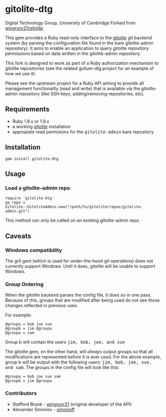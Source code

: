 # gitolite-dtg #
Digital Technology Group, University of Cambridge
Forked from [wingrunr21/gitolite](https://github.com/wingrunr21/gitolite)

This gem provides a Ruby read-only interface to the [gitolite](https://github.com/sitaramc/gitolite) git backend system 
(by parsing the configuration file found in the bare gitolite-admin repository).  It aims to enable an application to query
gitolite repository permissions based on data written in the gitolite-admin repository. 

This fork is designed to work as part of a Ruby authorization mechanism to gitolite repositories (see the related
gollum-dtg project for an example of how we use it).

Please see the upstream project for a Ruby API aiming to provide all management functionality (read and write) that is 
available via the gitolite-admin repository (like SSH keys, adding/removing repositories, etc). 


## Requirements ##
* Ruby 1.8.x or 1.9.x
* a working [gitolite](https://github.com/sitaramc/gitolite) installation
* appropiate read permisions for the <tt>gitolite-admin</tt> bare repository

## Installation ##

    gem install gitolite-dtg

## Usage ##

### Load a gitolite-admin repo ###

    require 'gitolite-dtg'
    ga_repo = Gitolite::GitoliteAdmin.new("/path/to/gitolite/repos/gitolite-admin.git")

This method can only be called on an existing gitolite-admin repo.

## Caveats ##
### Windows compatibility ###
The grit gem (which is used for under-the-hood git operations) does not currently support Windows.  Until it does, gitolite will be unable to support Windows.

### Group Ordering ###
When the gitolite backend parses the config file, it does so in one pass.  Because of this, groups that are modified after being used do not see those changes reflected in previous uses.

For example:

    @groupa = bob joe sue
    @groupb = jim @groupa
    @groupa = sam

Group b will contain the users <tt>jim, bob, joe, and sue</tt>

The gitolite gem, on the other hand, will <em>always</em> output groups so that all modifications are represented before it is ever used.  For the above example, group b will be output with the following users: <tt>jim, bob, joe, sue, and sam</tt>.  The groups in the config file will look like this:

    @groupa = bob joe sue sam
    @groupb = jim @groupa


### Contributors ###
* Stafford Brunk - [wingrunr21](https://github.com/wingrunr21) (original developer of the API)
* Alexander Simonov - [simonoff](https://github.com/simonoff)
